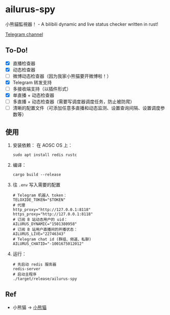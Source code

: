 # ailurus-spy
小熊貓監視器！ - A bilibili dynamic and live status checker written in rust!

[Telegram channel](https://t.me/ailuluailurus)

## To-Do!
- [x] 直播检查器
- [x] 动态检查器
- [ ] 微博动态检查器（因为我家小熊猫要开微博啦！）
- [x] Telegram 转发支持
- [ ] 多接收端支持（以插件形式）
- [x] 单直播 + 动态检查器
- [ ] 多直播 + 动态检查器（需要写调度器调度任务，防止被防爬）
- [ ] 清晰的配置文件（可添加任意多直播和动态监测、设置查询间隔、设置调度参数等）

## 使用

1. 安装依赖：
    在 AOSC OS 上：
    ```
    sudo apt install redis rustc
    ```
2. 编译：

    ```
    cargo build --release
    ```
3. 往 `.env` 写入需要的配置

    ```
    # Telegram 机器人 token：
    TELOXIDE_TOKEN="$TOKEN"
    # 代理
    http_proxy="http://127.0.0.1:8118"
    https_proxy="http://127.0.0.1:8118"
    # 订阅 B 站动态用户的 uid：
    AILURUS_DYNAMIC="1501380958"
    # 订阅 B 站用户直播间的开播状态：
    AILURUS_LIVE="22746343"
    # Telegram chat id (群组、频道、私聊)
    AILURUS_CHATID="-1001675012012"
    ```

4. 运行：

    ```
    # 先启动 redis 服务器
    redis-server
    # 启动主程序
    ./target/release/ailurus-spy
    ```

## Ref
- 小熊猫 -> [小熊猫](https://space.bilibili.com/1501380958/) 
